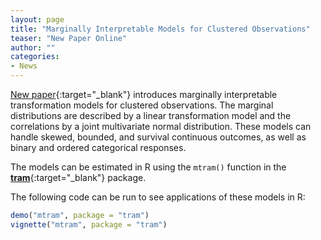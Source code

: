 ```yaml
---
layout: page
title: "Marginally Interpretable Models for Clustered Observations"
teaser: "New Paper Online"
author: ""
categories:
- News 
---
```


[New paper](https://doi.org/10.1093/biostatistics/kxac048){:target="_blank"}
introduces marginally interpretable transformation models for clustered
observations.  The marginal distributions are described by a linear
transformation model and the correlations by a joint multivariate normal
distribution.  These models can handle skewed, bounded, and survival
continuous outcomes, as well as binary and ordered categorical responses.

The models can be estimated in R using the `mtram()` function in the
[**tram**](https://CRAN.R-project.org/package=tram){:target="_blank"}
package.

The following code can be run to see applications of these models in R:

```r
demo("mtram", package = "tram")
vignette("mtram", package = "tram")
```